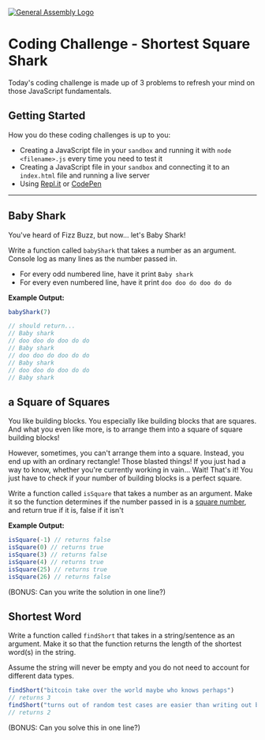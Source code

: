 [![General Assembly Logo](https://camo.githubusercontent.com/1a91b05b8f4d44b5bbfb83abac2b0996d8e26c92/687474703a2f2f692e696d6775722e636f6d2f6b6538555354712e706e67)](https://generalassemb.ly)

# Coding Challenge - Shortest Square Shark

Today's coding challenge is made up of 3 problems to refresh your mind on those JavaScript fundamentals. 

## Getting Started 

How you do these coding challenges is up to you: 

- Creating a JavaScript file in your `sandbox` and running it with `node <filename>.js` every time you need to test it
- Creating a JavaScript file in your `sandbox` and connecting it to an `index.html` file and running a live server 
- Using [Repl.it](https://repl.it/) or [CodePen](https://codepen.io/)

---

## Baby Shark

You've heard of Fizz Buzz, but now... let's Baby Shark! 

Write a function called `babyShark` that takes a number as an argument. Console log as many lines as the number passed in. 
  - For every odd numbered line, have it print `Baby shark`
  - For every even numbered line, have it print `doo doo do doo do do`  

**Example Output:** 

```js
babyShark(7) 

// should return...
// Baby shark
// doo doo do doo do do 
// Baby shark
// doo doo do doo do do 
// Baby shark
// doo doo do doo do do 
// Baby shark
```

## a Square of Squares

You like building blocks. You especially like building blocks that are squares. And what you even like more, is to arrange them into a square of square building blocks!

However, sometimes, you can't arrange them into a square. Instead, you end up with an ordinary rectangle! Those blasted things! If you just had a way to know, whether you're currently working in vain… Wait! That's it! You just have to check if your number of building blocks is a perfect square.

Write a function called `isSquare` that takes a number as an argument. Make it so the function determines if the number passed in is a [square number](https://en.wikipedia.org/wiki/Square_number), and return true if it is, false if it isn't 

**Example Output:** 

```javascript
isSquare(-1) // returns false
isSquare(0) // returns true
isSquare(3) // returns false
isSquare(4) // returns true
isSquare(25) // returns true  
isSquare(26) // returns false
```

(BONUS: Can you write the solution in one line?)

## Shortest Word

Write a function called `findShort` that takes in a string/sentence as an argument. Make it so that the function returns the length of the shortest word(s) in the string. 

Assume the string will never be empty and you do not need to account for different data types.

```javascript
findShort("bitcoin take over the world maybe who knows perhaps")
// returns 3
findShort("turns out of random test cases are easier than writing out basic ones") 
// returns 2
```
(BONUS: Can you solve this in one line?)
